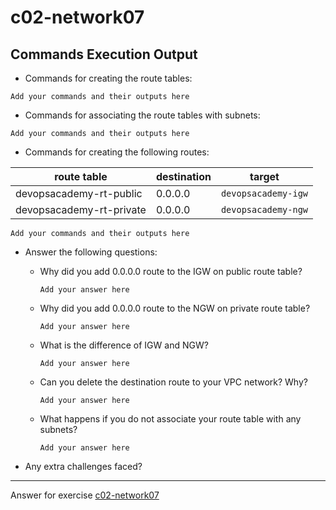 # c02-network07

## Commands Execution Output

- Commands for creating the route tables:
```
Add your commands and their outputs here
```

- Commands for associating the route tables with subnets:
```
Add your commands and their outputs here
```

- Commands for creating the following routes:

|route table|destination|target|
|-|-|-|
|devopsacademy-rt-public|0.0.0.0|`devopsacademy-igw`|
|devopsacademy-rt-private|0.0.0.0|`devopsacademy-ngw`|

```
Add your commands and their outputs here
```

- Answer the following questions:
  - Why did you add 0.0.0.0 route to the IGW on public route table?
    ```
    Add your answer here
    ```

  - Why did you add 0.0.0.0 route to the NGW on private route table?
    ```
    Add your answer here
    ```
    
  - What is the difference of IGW and NGW?
    ```
    Add your answer here
    ```
    
  - Can you delete the destination route to your VPC network? Why?
    ```
    Add your answer here
    ```
    
  - What happens if you do not associate your route table with any subnets?
    ```
    Add your answer here
    ```


- Any extra challenges faced?


<!-- Don't change anything below this point-->
***
Answer for exercise [c02-network07](https://github.com/devopsacademyau/academy/blob/477b00517edd51ed2e46038ec310d324a0d3f252/classes/02class/exercises/c02-network07/README.md)